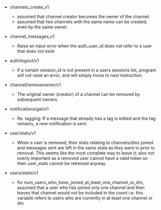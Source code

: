 * channels_create_v1:
    - assumed that channel creator becomes the owner of the channel.
    - assumed that two channels with the same name can be created, even by the
      same owner.


* channel_messages_v1
    - Raise an input error when the auth_user_id does not refer to a user that does not exist

* auth/logout/v1
    - If a certain session_id is not present in a users sessions list, program will not raise an error, and will simply move to next instruction.

* channel/removeowner/v1
    - The original owner (creator) of a channel can be removed by subsequent owners.

* notifications/get/v1
    - Re. tagging: If a message that already has a tag is edited and the tag remains, a new notification is sent.

* user/stats/v1
    - When a user is removed, their stats relating to channels/dms joined and messages
    sent are left in the same state as they were in prior to removal. This seems like the 
    most complete way to leave it; also not overly important as a removed user cannot
    have a valid token so their user_stats cannot be retreived anyway.

* users/stats/v1
    - for num_users_who_have_joined_at_least_one_channel_or_dm, assumed that a user
    who has joined only one channel and then leaves that channel would not be included
    in the count i.e. this variable refers to users who are currently in at least one
    channel or dm.
